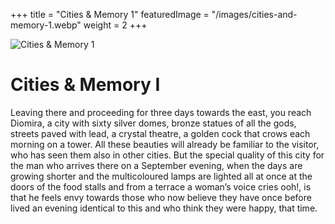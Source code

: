 +++
title = "Cities & Memory 1"
featuredImage = "/images/cities-and-memory-1.webp"
weight = 2
+++

![Cities & Memory 1](/images/cities-and-memory-1.webp)

# Cities & Memory I

Leaving there and proceeding for three days towards the east, you reach Diomira, a city with sixty silver domes, bronze statues of all the gods, streets paved with lead, a crystal theatre, a golden cock that crows each morning on a tower. All these beauties will already be familiar to the visitor, who has seen them also in other cities. But the special quality of this city for the man who arrives there on a September evening, when the days are growing shorter and the multicoloured lamps are lighted all at once at the doors of the food stalls and from a terrace a woman’s voice cries ooh!, is that he feels envy towards those who now believe they have once before lived an evening identical to this and who think they were happy, that time.
